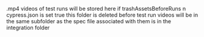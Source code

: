 .mp4 videos of test runs will be stored here
if trashAssetsBeforeRuns n cypress.json is set true this folder is deleted before test run
videos will be in the same subfolder as the spec file associated with them is in the integration folder